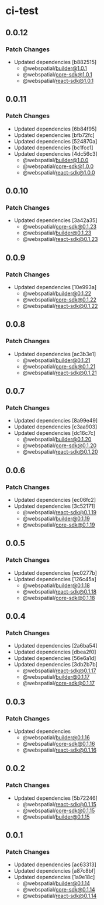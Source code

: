 # ci-test

## 0.0.12

### Patch Changes

- Updated dependencies [b882515]
  - @webspatial/builder@1.0.1
  - @webspatial/core-sdk@1.0.1
  - @webspatial/react-sdk@1.0.1

## 0.0.11

### Patch Changes

- Updated dependencies [6b84f95]
- Updated dependencies [bfb72fc]
- Updated dependencies [524870a]
- Updated dependencies [bc1fcc1]
- Updated dependencies [4dc56c3]
  - @webspatial/builder@1.0.0
  - @webspatial/core-sdk@1.0.0
  - @webspatial/react-sdk@1.0.0

## 0.0.10

### Patch Changes

- Updated dependencies [3a42a35]
  - @webspatial/core-sdk@0.1.23
  - @webspatial/builder@0.1.23
  - @webspatial/react-sdk@0.1.23

## 0.0.9

### Patch Changes

- Updated dependencies [10e993a]
  - @webspatial/builder@0.1.22
  - @webspatial/core-sdk@0.1.22
  - @webspatial/react-sdk@0.1.22

## 0.0.8

### Patch Changes

- Updated dependencies [ac3b3e1]
  - @webspatial/builder@0.1.21
  - @webspatial/core-sdk@0.1.21
  - @webspatial/react-sdk@0.1.21

## 0.0.7

### Patch Changes

- Updated dependencies [8a99e49]
- Updated dependencies [c3aa903]
- Updated dependencies [dc16c7c]
  - @webspatial/builder@0.1.20
  - @webspatial/core-sdk@0.1.20
  - @webspatial/react-sdk@0.1.20

## 0.0.6

### Patch Changes

- Updated dependencies [ec06fc2]
- Updated dependencies [3c52171]
  - @webspatial/react-sdk@0.1.19
  - @webspatial/builder@0.1.19
  - @webspatial/core-sdk@0.1.19

## 0.0.5

### Patch Changes

- Updated dependencies [ec0277b]
- Updated dependencies [126c45a]
  - @webspatial/builder@0.1.18
  - @webspatial/react-sdk@0.1.18
  - @webspatial/core-sdk@0.1.18

## 0.0.4

### Patch Changes

- Updated dependencies [2a6ba54]
- Updated dependencies [dbea2f0]
- Updated dependencies [56e6a1d]
- Updated dependencies [3db2b7b]
  - @webspatial/react-sdk@0.1.17
  - @webspatial/builder@0.1.17
  - @webspatial/core-sdk@0.1.17

## 0.0.3

### Patch Changes

- Updated dependencies
  - @webspatial/builder@0.1.16
  - @webspatial/core-sdk@0.1.16
  - @webspatial/react-sdk@0.1.16

## 0.0.2

### Patch Changes

- Updated dependencies [5b72246]
  - @webspatial/react-sdk@0.1.15
  - @webspatial/core-sdk@0.1.15
  - @webspatial/builder@0.1.15

## 0.0.1

### Patch Changes

- Updated dependencies [ac63313]
- Updated dependencies [a87c8bf]
- Updated dependencies [1a9e18c]
  - @webspatial/builder@0.1.14
  - @webspatial/core-sdk@0.1.14
  - @webspatial/react-sdk@0.1.14
